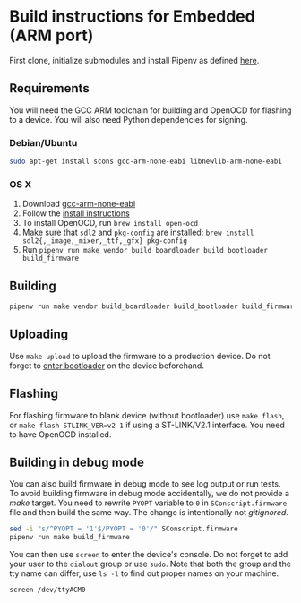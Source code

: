 # Build instructions for Embedded (ARM port)

First clone, initialize submodules and install Pipenv as defined [here](index.md).

## Requirements

You will need the GCC ARM toolchain for building and OpenOCD for flashing to a device.
You will also need Python dependencies for signing.

### Debian/Ubuntu

```sh
sudo apt-get install scons gcc-arm-none-eabi libnewlib-arm-none-eabi
```

### OS X

1. Download [gcc-arm-none-eabi](https://developer.arm.com/open-source/gnu-toolchain/gnu-rm/downloads)
2. Follow the [install instructions](https://launchpadlibrarian.net/287100883/readme.txt)
3. To install OpenOCD, run `brew install open-ocd`
4. Make sure that `sdl2` and `pkg-config` are installed: `brew install sdl2{,_image,_mixer,_ttf,_gfx} pkg-config`
5. Run `pipenv run make vendor build_boardloader build_bootloader build_firmware`

## Building

```sh
pipenv run make vendor build_boardloader build_bootloader build_firmware
```

## Uploading

Use `make upload` to upload the firmware to a production device. Do not forget to [enter bootloader](https://wiki.trezor.io/User_manual-Updating_the_Trezor_device_firmware__TT) on the device beforehand.

## Flashing

For flashing firmware to blank device (without bootloader) use `make flash`,
or `make flash STLINK_VER=v2-1` if using a ST-LINK/V2.1 interface.
You need to have OpenOCD installed.

## Building in debug mode

You can also build firmware in debug mode to see log output or run tests. To avoid building firmware in debug mode accidentally, we do not provide a _make_ target. You need to rewrite `PYOPT` variable to `0` in `SConscript.firmware` file and then build the same way. The change is intentionally not _gitignored_.

```sh
sed -i "s/^PYOPT = '1'$/PYOPT = '0'/" SConscript.firmware
pipenv run make build_firmware
```

You can then use `screen` to enter the device's console. Do not forget to add your user to the `dialout` group or use `sudo`. Note that both the group and the tty name can differ, use `ls -l` to find out proper names on your machine.

```sh
screen /dev/ttyACM0
```
